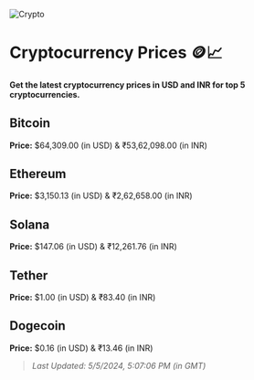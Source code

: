 
![Crypto](https://www.techguide.com.au/wp-content/uploads/2020/11/crypto3.jpeg)

# Cryptocurrency Prices 🪙📈

#### Get the latest cryptocurrency prices in USD and INR for top 5 cryptocurrencies.

## Bitcoin

**Price:** $64,309.00 (in USD) & ₹53,62,098.00 (in INR)

## Ethereum

**Price:** $3,150.13 (in USD) & ₹2,62,658.00 (in INR)

## Solana

**Price:** $147.06 (in USD) & ₹12,261.76 (in INR)

## Tether

**Price:** $1.00 (in USD) & ₹83.40 (in INR)

## Dogecoin

**Price:** $0.16 (in USD) & ₹13.46 (in INR)

> _Last Updated: 5/5/2024, 5:07:06 PM (in GMT)_
